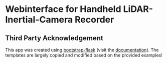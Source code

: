# Webinterface for Handheld LiDAR-Inertial-Camera Recorder

## Third Party Acknowledgement

This app was created using [bootstrap-flask](https://github.com/helloflask/bootstrap-flask) (visit the [documentation](https://bootstrap-flask.readthedocs.io/en/stable/basic/)).
The templates are largely copied and modified based on the provided examples!
